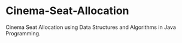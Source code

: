 # Cinema-Seat-Allocation
Cinema Seat Allocation using Data Structures and Algorithms in Java Programming.
